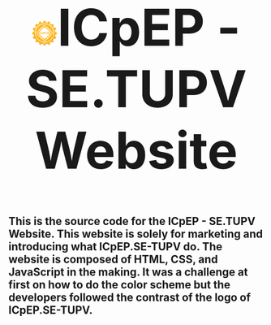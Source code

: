 <h1 style="font-size: 100px; text-align: center;"> <img style="width: 50px" src="assets/img/favicon.png" />ICpEP - SE.TUPV Website</h1>

<h2>
  This is the source code for the ICpEP - SE.TUPV Website. This website is solely for marketing and introducing what ICpEP.SE-TUPV do. The website is composed of HTML, CSS, and JavaScript in the making. It was a challenge at first on how to do the color scheme but the developers followed the contrast of the logo of ICpEP.SE-TUPV.  
</h2>

